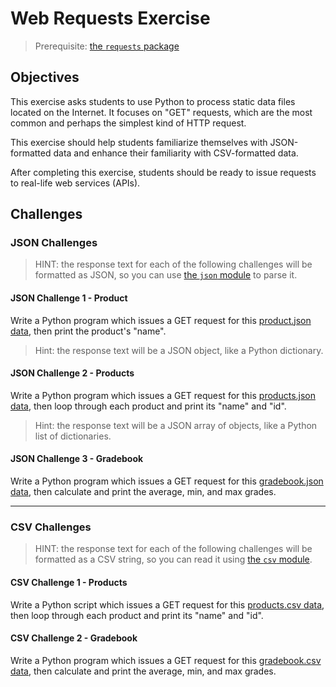 # Web Requests Exercise

> Prerequisite: [the `requests` package](/notes/programming-languages/python/packages/requests.md)

## Objectives

This exercise asks students to use Python to process static data files located on the Internet. It focuses on "GET" requests, which are the most common and perhaps the simplest kind of HTTP request.

This exercise should help students familiarize themselves with JSON-formatted data and enhance their familiarity with CSV-formatted data.

After completing this exercise, students should be ready to issue requests to real-life web services (APIs).

## Challenges

### JSON Challenges

> HINT: the response text for each of the following challenges will be formatted as JSON, so you can use [the `json` module](/notes/programming-languages/python/modules/json.md) to parse it.

#### JSON Challenge 1 - Product

Write a Python program which issues a GET request for this [product.json data](https://raw.githubusercontent.com/prof-rossetti/nyu-info-2335-201805/master/exercises/web-requests/data/products/1.json), then print the product's "name".

> Hint: the response text will be a JSON object, like a Python dictionary.

#### JSON Challenge 2 - Products

Write a Python program which issues a GET request for this [products.json data](https://raw.githubusercontent.com/prof-rossetti/nyu-info-2335-201805/master/exercises/web-requests/data/products.json), then loop through each product and print its "name" and "id".

> Hint: the response text will be a JSON array of objects, like a Python list of dictionaries.

#### JSON Challenge 3 - Gradebook

Write a Python program which issues a GET request for this [gradebook.json data](https://raw.githubusercontent.com/prof-rossetti/nyu-info-2335-201805/master/exercises/web-requests/data/gradebook.json), then calculate and print the average, min, and max grades.

<hr>

### CSV Challenges

> HINT: the response text for each of the following challenges will be formatted as a CSV string, so you can read it using [the `csv` module](/notes/programming-languages/python/modules/csv.md).

#### CSV Challenge 1 - Products

Write a Python script which issues a GET request for this [products.csv data](https://raw.githubusercontent.com/prof-rossetti/nyu-info-2335-201805/master/exercises/web-requests/data/products.csv), then loop through each product and print its "name" and "id".

#### CSV Challenge 2 - Gradebook

Write a Python program which issues a GET request for this [gradebook.csv data](https://raw.githubusercontent.com/prof-rossetti/nyu-info-2335-201805/master/exercises/web-requests/data/gradebook.csv), then calculate and print the average, min, and max grades.
